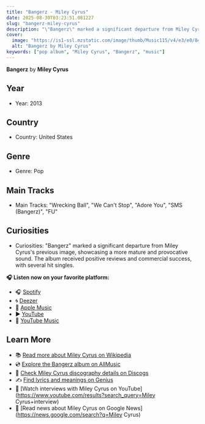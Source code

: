 ```yaml
---
title: "Bangerz - Miley Cyrus"
date: 2025-08-30T03:23:51.081227
slug: "bangerz-miley-cyrus"
description: "\"Bangerz\" marked a significant departure from Miley Cyrus's previous image, showcasing a more mature and provocative sound."
cover:
  image: "https://is1-ssl.mzstatic.com/image/thumb/Music115/v4/e3/e0/84/e3e08400-2d03-75f9-6b8b-a3345452aa98/886444197816.jpg/500x500bb.jpg"
  alt: "Bangerz by Miley Cyrus"
keywords: ["pop album", "Miley Cyrus", "Bangerz", "music"]
---
```


**Bangerz** by **Miley Cyrus**
## Year
- Year: 2013
## Country
- Country: United States
## Genre
- Genre: Pop
## Main Tracks
- Main Tracks: "Wrecking Ball", "We Can't Stop", "Adore You", "SMS (Bangerz)", "FU"
## Curiosities
- Curiosities: "Bangerz" marked a significant departure from Miley Cyrus's previous image, showcasing a more mature and provocative sound. The album received positive reviews and commercial success, with several hit singles.



**🎧 Listen now on your favorite platform:**

- 🎧 [Spotify](https://open.spotify.com/search/Bangerz%20Miley%20Cyrus)
- 🌀 [Deezer](https://www.deezer.com/search/Bangerz%20Miley%20Cyrus)
- 🍎 [Apple Music](https://music.apple.com/search?term=Bangerz%20Miley%20Cyrus)
- ▶️ [YouTube](https://www.youtube.com/results?search_query=Bangerz%20Miley%20Cyrus)
- 🎵 [YouTube Music](https://music.youtube.com/search?q=Bangerz%20Miley%20Cyrus)

## Learn More

- 📚 [Read more about Miley Cyrus on Wikipedia](https://en.wikipedia.org/wiki/Miley+Cyrus)
- 💿 [Explore the Bangerz album on AllMusic](https://www.allmusic.com/search/albums/Bangerz)
- 📀 [Check Miley Cyrus discography details on Discogs](https://www.discogs.com/search/?q=Bangerz+Miley+Cyrus&type=all)
- ✍️ [Find lyrics and meanings on Genius](https://genius.com/search?q=Bangerz%20Miley+Cyrus)
- 🎤 [Watch interviews with Miley Cyrus on YouTube](https://www.youtube.com/results?search_query=Miley Cyrus+interview)
- 📰 [Read news about Miley Cyrus on Google News](https://news.google.com/search?q=Miley Cyrus)